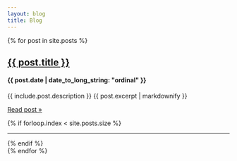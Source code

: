```yaml
---
layout: blog
title: Blog
---
```


<div class="row marketing">
    {% for post in site.posts %}
        <div class="post col-lg-12">
            <a href="{{ post.url }}"><h2>{{ post.title }}</h2></a>
            <h4>{{ post.date | date_to_long_string: "ordinal" }}</h4>
            <span class="description">{{ include.post.description }}</span>
            {{ post.excerpt | markdownify }}
            <p>
              <a class="btn btn-primary" href="{{ post.url }}">Read post &raquo;</a>
            </p>
            {% if forloop.index < site.posts.size %}
            <hr />
            {% endif %}
        </div>
    {% endfor %}
</div>
